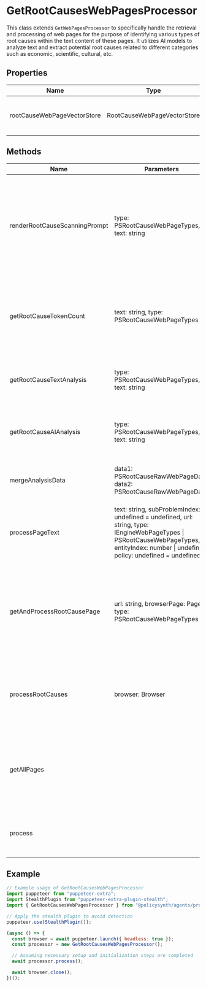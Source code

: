 # GetRootCausesWebPagesProcessor

This class extends `GetWebPagesProcessor` to specifically handle the retrieval and processing of web pages for the purpose of identifying various types of root causes within the text content of these pages. It utilizes AI models to analyze text and extract potential root causes related to different categories such as economic, scientific, cultural, etc.

## Properties

| Name                        | Type                                      | Description |
|-----------------------------|-------------------------------------------|-------------|
| rootCauseWebPageVectorStore | RootCauseWebPageVectorStore               | An instance of `RootCauseWebPageVectorStore` used to store and manage vector data related to root cause web pages. |

## Methods

| Name                          | Parameters                                                                                                                                                                                                 | Return Type                                      | Description |
|-------------------------------|------------------------------------------------------------------------------------------------------------------------------------------------------------------------------------------------------------|--------------------------------------------------|-------------|
| renderRootCauseScanningPrompt | type: PSRootCauseWebPageTypes, text: string                                                                                                                                                                | SystemMessage[]                                  | Renders the prompt for scanning a web page for root causes based on the provided type and text context. |
| getRootCauseTokenCount        | text: string, type: PSRootCauseWebPageTypes                                                                                                                                                                | Promise<{ totalTokenCount: number, promptTokenCount: { totalCount: number } }> | Calculates the total token count for a given text and type, considering the prompt token count. |
| getRootCauseTextAnalysis      | type: PSRootCauseWebPageTypes, text: string                                                                                                                                                                | Promise<PSRootCauseRawWebPageData \| PSRefinedRootCause[]> | Analyzes the text for root causes and returns the analysis data. |
| getRootCauseAIAnalysis        | type: PSRootCauseWebPageTypes, text: string                                                                                                                                                                | Promise<PSRootCauseRawWebPageData>               | Performs AI analysis on the text for the specified root cause type. |
| mergeAnalysisData             | data1: PSRootCauseRawWebPageData, data2: PSRootCauseRawWebPageData                                                                                                                                         | PSRootCauseRawWebPageData                        | Merges two sets of analysis data into one. |
| processPageText               | text: string, subProblemIndex: undefined = undefined, url: string, type: IEngineWebPageTypes \| PSRootCauseWebPageTypes, entityIndex: number \| undefined, policy: undefined = undefined                  | Promise<void>                                    | Processes the text of a web page, performs root cause analysis, and stores the results. |
| getAndProcessRootCausePage    | url: string, browserPage: Page, type: PSRootCauseWebPageTypes                                                                                                                                              | Promise<boolean>                                 | Retrieves and processes a web page for root cause analysis based on the provided URL and type. |
| processRootCauses             | browser: Browser                                                                                                                                                                                            | Promise<void>                                    | Processes root causes for all relevant web pages using the provided browser instance. |
| getAllPages                   |                                                                                                                                                                                                             | Promise<void>                                    | Launches a browser, retrieves, and processes all relevant web pages for root cause analysis. |
| process                       |                                                                                                                                                                                                             | Promise<void>                                    | Main method to start the root cause web pages processing. |

## Example

```javascript
// Example usage of GetRootCausesWebPagesProcessor
import puppeteer from "puppeteer-extra";
import StealthPlugin from "puppeteer-extra-plugin-stealth";
import { GetRootCausesWebPagesProcessor } from "@policysynth/agents/problems/web/getRootCausesWebPages.js";

// Apply the stealth plugin to avoid detection
puppeteer.use(StealthPlugin());

(async () => {
  const browser = await puppeteer.launch({ headless: true });
  const processor = new GetRootCausesWebPagesProcessor();

  // Assuming necessary setup and initialization steps are completed
  await processor.process();

  await browser.close();
})();
```
